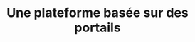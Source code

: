 ---
title: "Une plateforme basée sur des portails"
layout: post
lang: fr
lang-ref: 110-portals
section: 1
category: 
  - projects
hero:
  image:
    src: 1.10-tx-heading.jpg
    alt: Une photo de schémas d'interface utilisateur dessinés à la main.
  standards:
    - security
    - users
blocks:
  - type: graphic
    size: 100
    src: 1.10-fr-portals.png
    alt: "Un graphique qui représente l’approche à 5 portails du Nuage de talents qui décrit chaque portail, qui peut l’utiliser, ce qu’il peut faire et quelles fonctionnalités il contient. Le premier portail est le Portail des candidats. Ce portail peut être utilisé par le grand public et les employés du gouvernement du Canada à la recherche d’occasions d’emploi. Ici, ils peuvent voir la liste d’emplois, postuler à des emplois et gérer un profil. Les caractéristiques comprennent des annonces d’emploi centrées sur l’utilisateur, un affichage en temps réel pour le nombre de candidats, des critères de mérite fondés sur les compétences, un engagement d’honnêteté, des compétences réutilisables et de l’expérience et une orientation étape par étape pour les demandes d’emploi. Ce portail a été lancé en octobre 2018. Le deuxième portail est le Portail des gestionnaires. Ce portail peut être utilisé par les gestionnaires des ministères partenaires. Ici, ils peuvent créer des offres d’emploi, gérer un profil, créer des plans d’évaluation, consulter des candidatures et suivre les candidats. Les fonctionnalités comprennent un outil de création d’annonces d’emplois, une taxonomie des compétences, un outil de description de l’environnement de travail, des listes de candidats présélectionnés et des demandes d’emploi prêtes à être consultées au moment de leur soumission. Ce portail a été lancé en janvier 2019. Le troisième portail est le Portail des RH. Ce portail peut être utilisé par les conseillers en RH des ministères partenaires. Ici, ils peuvent demander des processus d’emploi, examiner des offres d’emploi, examiner des plans d’évaluation et suivre les candidats. Les fonctionnalités comprennent une vue ministérielle des processus d’emploi, un système d’approbation des offres d’emploi, la capacité d’accéder au processus et aux numéros d’autorisation de priorité, et un système de commentaires pour la communication avec les gestionnaires. Ce portail a été lancé en janvier 2020. Le quatrième portail est le portail administratif. Ce portail peut être utilisé uniquement par l’équipe du Nuage de talents. Ici ils peuvent publier des offres d’emploi approuvées, gérer la taxonomie des compétences et approuver de nouveaux gestionnaires et conseillers en RH. Les fonctionnalités comprennent une page de ressources pour partager l’information avec les gestionnaires et les RH. Ce portail a été lancé en mars 2019. Le cinquième et dernier portail est le Portail des talents autochtones. Ce portail peut être utilisé par les candidats autochtones. Ici, ils peuvent voir les emplois désignés pour les talents autochtones, postuler à des emplois, gérer un profil qui comprend des renseignements sur l’identité autochtone et se connecter à la communauté autochtone au sein du gouvernement du Canada. Les fonctionnalités comprennent des annonces d’emploi adaptées à la communauté autochtone, un outil d’affiliation communautaire et d’auto‑déclaration, et une orientation supplémentaire pour les gestionnaires. Ce portail n’a pas encore été publié."
---
